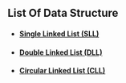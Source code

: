 ## List Of Data Structure
- #### [Single Linked List (SLL)](SingleLinkedList/)
- #### [Double Linked List (DLL)](DoubleLinkedList/)
- #### [Circular Linked List (CLL)](circularLinkedList/)
